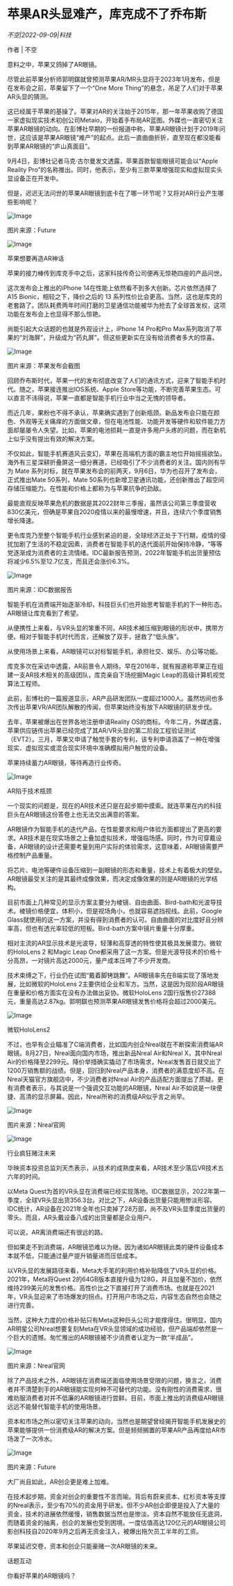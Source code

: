 # 苹果AR头显难产，库克成不了乔布斯

*不空|2022-09-09|科技*

作者 | 不空

意料之中，苹果又鸽掉了AR眼镜。

尽管此前苹果分析师郭明錤就曾预测苹果AR/MR头显将于2023年1月发布，但是在发布会之前，苹果留下了一个“One More Thing”的悬念，吊足了人们对于苹果AR头显的猜测。

这已经属于苹果的基操了。苹果对AR的关注始于2015年，那一年苹果收购了德国一家虚拟现实技术初创公司Metaio，开始着手布局AR蓝图。外媒也一直密切关注苹果AR眼镜的动向。在彭博社早期的一份报道中称，苹果AR眼镜计划于2019年问世，这应该是苹果AR眼镜“难产”的起点。此后一直曲曲折折，直至现在都没能看到苹果AR眼镜的“庐山真面目”。

9月4日，彭博社记者马克·古尔曼发文透露，苹果首款智能眼镜可能会以“Apple Reality Pro”的名称推出。同时，他表示，至少有三款苹果增强现实和虚拟现实头显设备正在开发中。

但是，迟迟无法问世的苹果AR眼镜到底卡在了哪一环节呢？又将对AR行业产生哪些影响呢？

![Image](https://p3-sign.toutiaoimg.com/tos-cn-i-qvj2lq49k0/e76ba26658e348c7bc871b16177df6fd~noop.image?_iz=58558&from=article.pc_detail&x-expires=1663314969&x-signature=os8TJ%2BQf4q1K6%2FN2UP2DXptnyYU%3D)

图片来源：Future

![Image](https://p3-sign.toutiaoimg.com/tos-cn-i-qvj2lq49k0/331be09c3a3d4da78ef6b5909b992d6a~noop.image?_iz=58558&from=article.pc_detail&x-expires=1663314969&x-signature=L99%2BNgNnPjL00%2FjoTsT2awyxEPk%3D)

苹果想要再造AR神话

苹果的接力棒传到库克手中之后，这家科技传奇公司便再无惊艳四座的产品问世。

这次发布会上推出的iPhone 14在性能上依然看不到多大创新。芯片依然选择了A15 Bionic，相较之下，降价之后的 13 系列性价比会更高。当然，这也是库克的老套路了。团队耗费两年时间打磨的卫星通信功能被华为抢去了全球首发权，这项功能在发布会上也显得不那么惊艳。

尚能引起大众话题的也就是外观设计上，iPhone 14 Pro和Pro Max系列取消了苹果的“刘海屏”，升级成为“药丸屏”。但这些更新实在没有给消费者多大的惊喜。

![Image](https://p3-sign.toutiaoimg.com/tos-cn-i-qvj2lq49k0/7d03a049255c44ca8ac051e9a01ec5e5~noop.image?_iz=58558&from=article.pc_detail&x-expires=1663314969&x-signature=mnddjQ8lw6gWbXzaUQIguE8F%2BUU%3D)

图片来源：苹果发布会截图

回顾乔布斯时代，苹果一代的发布彻底改变了人们的通讯方式，迎来了智能手机时代。随之，苹果接连推出IOS系统、Apple Store等功能，不断完善苹果生态。可以直言不讳得说，苹果一直都是智能手机行业中当之无愧的领导者。

而近几年，果粉也不得不承认，苹果确实遇到了创新瓶颈。新品发布会只能在颜色、外观等无关痛痒的方面做文章，但在电池性能、功能开发等硬件和软件能力方面却屡屡令人失望。比如，苹果的电池损耗一直是许多用户头疼的问题，而在新机上似乎没有提出有效的解决方案。

不仅如此，智能手机赛道风云变幻，苹果在高端机方面的霸主地位开始摇摇欲坠。海外有三星深耕折叠屏这一细分赛道，已经吸引了不少消费者的关注。国内则有华为 Mate 系列对标，就在苹果发布会的前两天，9月6日，华为也召开了发布会，正式推出Mate 50系列，Mate 50系列也新增卫星通讯功能，还创新推出了超空间存储压缩能力。在性能和价格上都称为与苹果抗争的劲敌。

最能直观反映苹果危机的数据是其2022财年三季报，虽然该公司第三季度营收830亿美元，但确是苹果自2020疫情以来的最慢增速，并且，连续六个季度销售增长降速。

更令库克乃至整个智能手机行业感到紧迫的是，全球经济正处于下行期，疫情的侵扰加剧了生活的不稳定因素，消费者在智能手机的迭代面前开始保持冷静，“等等党逐渐成为消费者的主流情绪。IDC最新报告预测，2022年智能手机出货量预估将减少6.5%至12.7亿支，而且还会涨价6.3%。

![Image](https://p3-sign.toutiaoimg.com/tos-cn-i-qvj2lq49k0/db5c8b0dec5d478f89fcb375d7d1919f~noop.image?_iz=58558&from=article.pc_detail&x-expires=1663314969&x-signature=MtOnnCaYS6rk8IfhM4OK9QHbAOo%3D)

图片来源：IDC数据报告

智能手机在消费端开始逐渐冷却，科技巨头们也开始思考智能手机的下一种形态。AR眼镜让库克看到了希望。

从便携性上来看，与VR头显的笨重不同，AR技术被压缩到眼镜的形状中，携带方便。相对于智能手机时代而言，还解放了双手，拯救了“低头族”。

从使用场景上来看，AR眼镜可以对标智能手机，承担社交、娱乐、办公等功能。

库克多次在采访中透露，AR前景令人期待。早在2016年，就有报道称苹果正在组建一支AR技术相关的高级团队，库克亲自下场挖掘Magic Leap的高级计算机视觉算法工程师。

此前，彭博社的一篇报道显示，AR产品研发团队一度超过1000人。虽然坊间也多次传出苹果VR/AR团队解散的传闻，但苹果始终没有放下AR眼镜的研发步伐。

去年，苹果被爆出在世界各地注册申请Reality OS的商标。今年二月，外媒透露，苹果供应链传出苹果已经完成了其AR/VR头显的第二阶段工程验证测试（EVT2）。三月，苹果又申请了触觉手套的专利，该专利申请涵盖了一种在增强现实、虚拟现实或混合现实环境中准确模拟用户触觉的设备。

苹果持续蓄力AR眼镜，等待再造行业传奇。

![Image](https://p3-sign.toutiaoimg.com/tos-cn-i-qvj2lq49k0/6601501e7f9145a7b37f6843286bd4a9~noop.image?_iz=58558&from=article.pc_detail&x-expires=1663314969&x-signature=sc%2B6oUAQmowS1v6VmK%2BKHv9GpnI%3D)

AR陷于技术瓶颈

一个现实的问题是，现在的AR技术还只是在起步期中摸索。就连苹果在内的科技巨头在AR眼镜这份答卷上也无法交出满意的答案。

AR眼镜作为智能手机的迭代产品，在性能要求和用户体验方面都提出了更高的要求。AR技术是在现实场景之上叠加虚拟技术，增强临场感。同时，作为可穿戴设备，AR眼镜的设计还需要考量到用户实际的体验需求，这意味着，AR眼镜需要严格控制产品重量。

将芯片、电池等硬件设备压缩到一副眼镜的形态和重量，技术上有着极大的壁垒。AR眼镜最受关注的是其最终成像效果，而决定成像效果的则是AR眼镜的光学结构。

目前市面上几种常见的显示方案主要分为棱镜、自由曲面、Bird-bath和光波导技术。棱镜价格便宜，体积小，但是视场角小，也就容易遮挡视线。此前，Google Glass就使用的这一方案，并没有得到消费者的认可。自由曲面的对比度好且分辨率高，但也有透光率较低的短板。Bird-bath方案中镜片重量十分厚重。

相对主流的AR显示技术是光波导，轻薄和高穿透的特性使其极具发展潜力。微软的HoloLens 2 和Magic Leap One都采用了这一方案。但是光波导技术的价格十分高昂，一对镜片高达2000元，量产成本压垮了不少开发商。

技术束缚之下，行业仍在试图“戴着脚铐跳舞”。AR眼镜率先在B端实现了落地发展，比如微软的HoloLens 2主要供给企业和军方。当然，这是因为现阶段AR眼镜在重量和价格方面实在没有办法做出妥协。微软HoloLens 2国行版售价27388元，重量高达2.87kg。郭明錤也预测苹果AR眼镜发售价格将会超过2000美元。

![Image](https://p3-sign.toutiaoimg.com/tos-cn-i-qvj2lq49k0/0893743bbff94018988d51558806dd3b~noop.image?_iz=58558&from=article.pc_detail&x-expires=1663314969&x-signature=nvwNYaYv%2FoavK2XXiLXG9I%2FKwAA%3D)

微软HoloLens2

不过，也早有企业瞄准了C端消费者，比如国内创企Nreal就在不断探索消费端AR眼镜。8月27日，Nreal面向国内市场，推出新品Nreal Air和Nreal X，其中Nreal Air的价格降至2299元。降价举措确实撬动了市场需求，Nreal发售首日就交出了1200万销售额的战绩。但是，回归到Nreal产品本身，消费者的满意度却不高。在Nreal天猫官方旗舰店中，不少消费者对Nreal Air的产品适配方面提出了质疑。更有消费者表示，与其说是一个强调交互功能的AR眼镜，Nreal Air不如说是一块便捷、高清的显示屏幕。因此，Nreal所称的消费级AR似乎言之尚早。

![Image](https://p3-sign.toutiaoimg.com/tos-cn-i-qvj2lq49k0/a5474a17a8794aeb865064b49d3bfe7a~noop.image?_iz=58558&from=article.pc_detail&x-expires=1663314969&x-signature=ic0Azlp%2BsuuuxKRfEdXGQ1XcyU8%3D)

图片来源：Nreal官网

![Image](https://p3-sign.toutiaoimg.com/tos-cn-i-qvj2lq49k0/f8538b091cd64a979934cfb9e8d6b504~noop.image?_iz=58558&from=article.pc_detail&x-expires=1663314969&x-signature=0gfkP5vOw6yxcfEcKLlofE51PDE%3D)

行业疯狂赌注未来

华映资本投资总监刘天杰表示，从技术的成熟度来看，AR技术至少落后VR技术五六年的时间。

以Meta Quest为首的VR头显在消费端已经实现落地。IDC数据显示，2022年第一季度，全球VR头显出货356.3台。对比之下，AR设备出货量只能用惨淡形容。IDC统计，AR设备在2021年全年也只卖掉了28万部，尚不及VR头显季度出货量的零头。而且，AR头戴设备八成的出货量都是企业用户。

可以说，AR离消费端还有很远的路。

但如果走不到消费端，AR眼镜恐难以为继。因为诸如AR眼镜此类的硬件设备成本本就不低，只能通过量产提升销量进而压低成本。

以VR头显的发展路径来看，Meta大手笔的利用价格补贴降低了VR头显的价格。2021年，Meta将Quest 2的64GB版本直接升级为128G，并且加量不加价，依然维持299美元的发售价格。高性价比之下直接打开了消费市场。也就是在2021年，VR头显迎来了市场爆发的拐点。打开用户市场之后，内容生态自然也会随之进行完善。

当然，这种大力度的价格补贴只有Meta这种巨头公司才能撑得住。很明显，国内AR明星公司Nreal想要复刻Meta在VR头显领域的成功经验，但产品端却依然是一个巨大的遗憾。匆忙推出的AR眼镜被不少消费者认定为一款“半成品”。

![Image](https://p3-sign.toutiaoimg.com/tos-cn-i-qvj2lq49k0/f0b32fdfdd274982af99e4a1d7880802~noop.image?_iz=58558&from=article.pc_detail&x-expires=1663314969&x-signature=Vx%2BkgSVQuHuCuLAcsUzia%2FDW8oY%3D)

图片来源：Nreal官网

除了产品技术之外，AR眼镜在消费端还面临使用场景受限的问题，换言之，消费者并不清楚到手的AR眼镜能实现何种不可替代的功能。没有刚性的消费需求，很难劝服消费者对并不低廉的AR眼镜进行尝鲜。目前，市面上推出的消费级AR眼镜远远不能替代智能手机的使用场景。

资本和市场之所以密切关注苹果的动向，当然也是期望曾经揭开智能手机发展史的苹果能够提供一份消费级AR的解决方案。但是频频搁置的苹果AR产品再度给AR市场泼了一次冷水。

![Image](https://p3-sign.toutiaoimg.com/tos-cn-i-qvj2lq49k0/f3789a0a96934307bc7e43785362aae7~noop.image?_iz=58558&from=article.pc_detail&x-expires=1663314969&x-signature=m8Q7zk3EFHmLmXN0w7NVgIJu%2BYk%3D)

图片来源：Future

大厂尚且如此，AR创企更是难上加难。

在技术起步期，资金对创企的重要性不言而喻。背后有蔚来资本、红杉资本等支撑的Nreal表示，至少有70%的资金用于研发。但不少AR创企即便是投入了大量的资金，技术的进展依然缓慢，销售数据当然也是惨淡。资本自然不能放任无底洞，而随着资金的抽离，创企的发展也受到困境。一度估值高达120亿元的AR眼镜公司影创科技自2020年9月之后再无资金注入，被爆出拖欠员工半年的工资。

苹果延迟交卷，资本和创企只能豪赌一次AR眼镜的未来。

话题互动

你看好苹果的AR眼镜吗？

